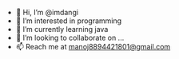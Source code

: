 - 👋 Hi, I’m @imdangi
- 👀 I’m interested in programming
- 🌱 I’m currently learning java
- 💞️ I’m looking to collaborate on ...
- 📫 Reach me at manoj8894421801@gmail.com

<!---
imdangi/imdangi is a ✨ special ✨ repository because its `README.md` (this file) appears on your GitHub profile.
You can click the Preview link to take a look at your changes.
--->

